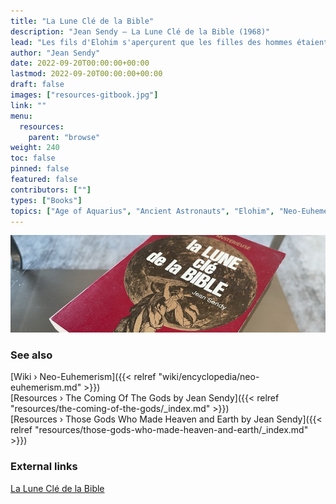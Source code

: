 ```yaml
---
title: "La Lune Clé de la Bible"
description: "Jean Sendy — La Lune Clé de la Bible (1968)"
lead: "Les fils d'Elohim s'aperçurent que les filles des hommes étaient belles. Ils prirent donc pour eux des femmes parmi toutes celles qu'ils avait élues... Quand elles enfantaient d'eux, c'étaient les héros qui furent jadis des hommes en renom. Genèse VI. 2 à 4. Les Bibles usuelles traduisent Elohim par Dieu: or, Elohim est un pluriel qui ne signifie nullement Dieux mais, au plus proche, les Anges. Quels sont donc ces Anges qui épousent les filles des hommes? Jean Sendy, en suivant pas à pas le texte de l'Ancient Testament, nous montre qu'il ne s'agit pas d'un récit légendaire, mettant en scène un Dieu unique et tout-puissant, mais d'un texte historique racontant la colonisation de la Terre par des Anges venus du ciel. Des Anges qui, à notre époque de fusée lunaire et de cosmonautes, deviennent beaucou[ plus vraisemblables et compréhensibles. Et la Bible redevient alors le prodigieux livre d'histoire qu'elle n'aurait jamais dû cesser d'être. Pour finir, Jean Sendy nous propose une preuve expérimentale de son extraordinaire hypothèse: si les Célèstes ont bien colonisé la Terre au temps de Moïse, des traces de leurs bases nous attendent sur la Luna, qui sera alors la 'clé de la Bible.'"
author: "Jean Sendy"
date: 2022-09-20T00:00:00+00:00
lastmod: 2022-09-20T00:00:00+00:00
draft: false
images: ["resources-gitbook.jpg"]
link: ""
menu:
  resources:
    parent: "browse"
weight: 240
toc: false
pinned: false
featured: false
contributors: [""]
types: ["Books"]
topics: ["Age of Aquarius", "Ancient Astronauts", "Elohim", "Neo-Euhemerism", "Precession"]
---
```


![Image](images/la-lune-cle-de-la-bible-book.jpg "La Lune Clé de la Bible 1968 — Jean Sendy")

### See also

[Wiki › Neo-Euhemerism]({{< relref "wiki/encyclopedia/neo-euhemerism.md" >}})</br>
[Resources › The Coming Of The Gods by Jean Sendy]({{< relref "resources/the-coming-of-the-gods/_index.md" >}})</br>
[Resources › Those Gods Who Made Heaven and Earth by Jean Sendy]({{< relref "resources/those-gods-who-made-heaven-and-earth/_index.md" >}})</br>

### External links

[La Lune Clé de la Bible](https://books.google.ch/books/about/La_lune_cl%C3%A9_de_la_bible.html?id=Q8ECrgEACAAJ)</br>
